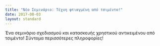 ```yaml
---
title: "Νέο Σεμινάριο: Τέχνη φτιαγμένη από τσιμέντο!"
date: 2017-08-03
layout: standard
---
```


Ένα σεμινάριο σχεδιασμού και κατασκευής χρηστικού αντικειμένου από τσιμέντο! Σύντομα περισσότερες πληροφορίες!